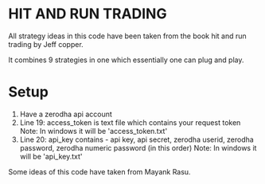 # HIT AND RUN TRADING
All strategy ideas in this code have been taken from the book hit and run trading by Jeff copper.

It combines 9 strategies in one which essentially one can plug and play.

# Setup
1) Have a zerodha api account
2) Line 19: access_token is text file which contains your request token
Note: In windows it will be 'access_token.txt'
3) Line 20: api_key contains - api key, api secret, zerodha userid, zerodha password, zerodha numeric password (in this order)
Note: In windows it will be 'api_key.txt'
            
Some ideas of this code have taken from Mayank Rasu.
